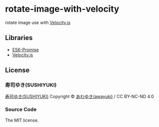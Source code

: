 # rotate-image-with-velocity

rotate image use with [Velocity.js](http://julian.com/research/velocity/)

## Libraries

- [ES6-Promise](https://github.com/jakearchibald/es6-promise)
- [Velocity.js](http://julian.com/research/velocity/)

## License

### 寿司ゆき(SUSHIYUKI)

[寿司ゆき(SUSHIYUKI)](http://awayuki.net/sushiyuki/) Copyright &copy; [あわゆき(awayuki)](https://www.facebook.com/awayuki.net) / CC BY-NC-ND 4.0

### Source Code

The MIT license.
